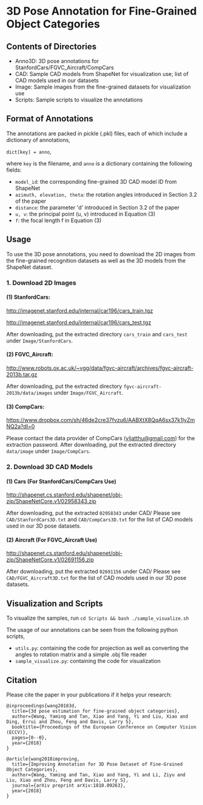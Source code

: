 # 3D Pose Annotation for Fine-Grained Object Categories

## Contents of Directories

- Anno3D: 3D pose annotations for StanfordCars/FGVC_Aircraft/CompCars
- CAD: Sample CAD models from ShapeNet for visualization use; list of CAD models used in our datasets
- Image: Sample images from the fine-grained datasets for visualization use
- Scripts: Sample scripts to visualize the annotations

## Format of Annotations
The annotations are packed in pickle (.pkl) files, each of which include a dictionary of annotations, 

`dict[key] = anno`,

where `key` is the filename, and `anno` is a dictionary containing the following fields:
- `model_id`: the corresponding fine-grained 3D CAD model ID from ShapeNet
- `azimuth, elevation, theta`: the rotation angles introduced in Section 3.2 of the paper
- `distance`: the parameter 'd' introduced in Section 3.2 of the paper
- `u, v`: the principal point (u, v) introduced in Equation (3) 
- `f`: the focal length f in Equation (3)

## Usage
To use the 3D pose annotations, you need to download the 2D images from the fine-grained recognition datasets as well as the
3D models from the ShapeNet dataset.

### 1. Download 2D Images

#### (1) StanfordCars:
http://imagenet.stanford.edu/internal/car196/cars_train.tgz

http://imagenet.stanford.edu/internal/car196/cars_test.tgz

After downloading, put the extracted directory `cars_train` and `cars_test` under `Image/StanfordCars`.

#### (2) FGVC_Aircraft:
http://www.robots.ox.ac.uk/~vgg/data/fgvc-aircraft/archives/fgvc-aircraft-2013b.tar.gz

After downloading, put the extracted directory `fgvc-aircraft-2013b/data/images` under `Image/FGVC_Aircraft`.

#### (3) CompCars:
https://www.dropbox.com/sh/46de2cre37fvzu6/AABXtX8QqA6sx37k1IyZmNQ2a?dl=0

Please contact the data provider of CompCars (yljatthu@gmail.com) for the extraction password.
After downloading, put the extracted directory `data/image` under `Image/CompCars`.

### 2. Download 3D CAD Models

#### (1) Cars (For StanfordCars/CompCars Use)
http://shapenet.cs.stanford.edu/shapenet/obj-zip/ShapeNetCore.v1/02958343.zip

After downloading, put the extracted `02958343` under CAD/
Please see `CAD/StanfordCars3D.txt` and `CAD/CompCars3D.txt` for the list of CAD models used in our 3D pose datasets.

#### (2) Aircraft (For FGVC_Aircraft Use)
http://shapenet.cs.stanford.edu/shapenet/obj-zip/ShapeNetCore.v1/02691156.zip

After downloading, put the extracted `02691156` under CAD/
Please see `CAD/FGVC_Aircraft3D.txt` for the list of CAD models used in our 3D pose datasets.

## Visualization and Scripts
To visualize the samples, run
`cd Scripts && bash ./sample_visualize.sh`

The usage of our annotations can be seen from the following python scripts,
- `utils.py`: containing the code for projection as well as converting the angles to rotation matrix and a simple .obj file
reader
- `sample_visualize.py`: containing the code for visualization

## Citation
Please cite the paper in your publications if it helps your research:

    @inproceedings{wang20183d,
      title={3d pose estimation for fine-grained object categories},
      author={Wang, Yaming and Tan, Xiao and Yang, Yi and Liu, Xiao and Ding, Errui and Zhou, Feng and Davis, Larry S},
      booktitle={Proceedings of the European Conference on Computer Vision (ECCV)},
      pages={0--0},
      year={2018}
    }

    @article{wang2018improving,
      title={Improving Annotation for 3D Pose Dataset of Fine-Grained Object Categories},
      author={Wang, Yaming and Tan, Xiao and Yang, Yi and Li, Ziyu and Liu, Xiao and Zhou, Feng and Davis, Larry S},
      journal={arXiv preprint arXiv:1810.09263},
      year={2018}
    }
